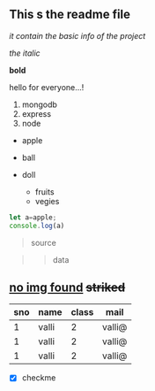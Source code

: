 ## This s the readme file
_it contain the basic info of the project_

_the italic_

**bold**

hello for everyone...!

1. mongodb
1. express
1. node

- apple
- ball
- doll

  - fruits
  - vegies

```js
let a=apple;
console.log(a)
```
> source

>> data

[no img found](happy.jpg)
~~striked~~
---

|sno|name|class|mail|
|---|---|---|---|
|1|valli|2|valli@|
|1|valli|2|valli@|
|1|valli|2|valli@|
 
 - [x] checkme